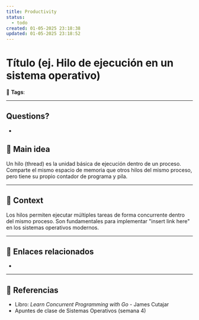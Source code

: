 ```yaml
---
title: Productivity
status:
  - todo
created: 01-05-2025 23:18:38
updated: 01-05-2025 23:18:52
---
```


# Título (ej. Hilo de ejecución en un sistema operativo)

🔖 **Tags**: 

---
## Questions?
- 
## 🧠 Main idea

Un hilo (thread) es la unidad básica de ejecución dentro de un proceso. Comparte el mismo espacio de memoria que otros hilos del mismo proceso, pero tiene su propio contador de programa y pila.

---

## 🧩 Context

Los hilos permiten ejecutar múltiples tareas de forma concurrente dentro del mismo proceso. Son fundamentales para implementar "insert link here" en los sistemas operativos modernos.

---

## 🔗 Enlaces relacionados

- 

---

## 📘 Referencias

- Libro: *Learn Concurrent Programming with Go* - James Cutajar  
- Apuntes de clase de Sistemas Operativos (semana 4)  
